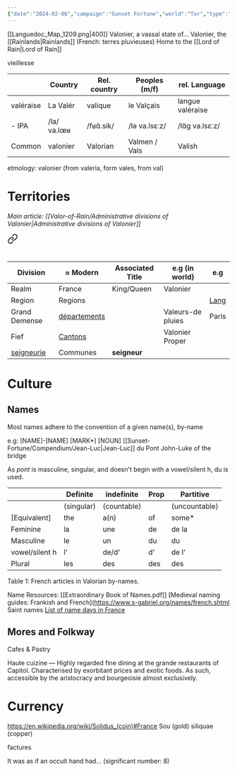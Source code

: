 ```yaml
---
{"date":"2024-02-06","campaign":"Sunset Fortune","world":"Tor","type":"location","tags":["location","sf","VoR","Valonier"],"icon":"FasLocationDot","dg-publish":true,"permalink":"/valor-of-rain/valonier/","dgPassFrontmatter":true,"created":"2024-02-06T17:51:08.996+10:30","updated":"2024-10-11T13:54:58.862+10:30"}
---
```


[[Languedoc_Map_1209.png|400]]
Valonier, a vassal state of...
Valonier, the [[Rainlands\|Rainlands]] (French: terres pluvieuses)
Home to the [[Lord of Rain\|Lord of Rain]]

vieillesse

|           | Country     | Rel. country | Peoples (m/f) | rel. Language    |
| --------- | ----------- | ------------ | ------------- | ---------------- |
| valéraise | La Valér    | valique      | le Valçais    | langue valéraise |
| - IPA     | /la/ va.lœʁ | /fʁɑ̃.sik/   | /lə va.lsɛːz/ | /lɑ̃ɡ va.lsɛːz/  |
| Common    | valonier    | Valorian     | Valmen / Vals | Valish           |
etmology: valonier (from valeria, form vales, from val)

# Territories 
*Main article: [[Valor-of-Rain/Administrative divisions of Valonier\|Administrative divisions of Valonier]]*

<div class="transclusion internal-embed is-loaded"><a class="markdown-embed-link" href="/valor-of-rain/administrative-divisions-of-valonier/#introduction" aria-label="Open link"><svg xmlns="http://www.w3.org/2000/svg" width="24" height="24" viewBox="0 0 24 24" fill="none" stroke="currentColor" stroke-width="2" stroke-linecap="round" stroke-linejoin="round" class="svg-icon lucide-link"><path d="M10 13a5 5 0 0 0 7.54.54l3-3a5 5 0 0 0-7.07-7.07l-1.72 1.71"></path><path d="M14 11a5 5 0 0 0-7.54-.54l-3 3a5 5 0 0 0 7.07 7.07l1.71-1.71"></path></svg></a><div class="markdown-embed">



# 
 
| Division                                                             | ≈ Modern                                                            | Associated Title | e.g (in world)    | e.g                                                      |
| -------------------------------------------------------------------- | ------------------------------------------------------------------- | ---------------- | ----------------- | -------------------------------------------------------- |
| Realm                                                                | France                                                              | King/Queen       | Valonier          |                                                          |
| Region                                                               | Regions                                                             |                  |                   | [Lang](https://en.wikipedia.org/wiki/County_of_Toulouse) |
| Grand Demense                                                        | [départements](https://en.wikipedia.org/wiki/Departments_of_France) |                  | Valeurs-de pluies | Paris                                                    |
| Fief                                                                 | [Cantons](https://en.wikipedia.org/wiki/Cantons_of_France)          |                  | Valonier Proper   |                                                          |
| [seigneurie](https://en.wikipedia.org/wiki/Manorialism#The_seigneur) | Communes                                                            | **seigneur**     |                   |                                                          |


</div></div>



# Culture
## Names
Most names adhere to the convention of a given name(s), by-name

e.g: \[NAME]-\[NAME] \[MARK*] \[NOUN]
	[[Sunset-Fortune/Compendium/Jean-Luc\|Jean-Luc]] du Pont
	John-Luke of the bridge

As *pont* is masculine, singular, and doesn't begin with a vowel/silent h, du is used.

|                | Definite   | indefinite  | Prop | Partitive     |
| -------------- | ---------- | ----------- | ---- | ------------- |
|                | (singular) | (countable) |      | (uncountable) |
| \[Equivalent]  | the        | a(n)        | of   | some*         |
| Feminine       | la         | une         | de   | de la         |
| Masculine      | le         | un          | du   | du            |
| vowel/silent h | l'         | de/d'       | d'   | de l'         |
| Plural         | les        | des         | des  | des           |
Table 1: French articles in Valorian by-names.

Name Resources:
[[Extraordinary Book of Names.pdf]]
[Medieval naming guides: Frankish and French](https://www.s-gabriel.org/names/french.shtml
Saint names [List of name days in France](https://en.wikipedia.org/wiki/List_of_name_days_in_France)

## Mores and Folkway
Cafes & Pastry

Haute cuizine — Highly regarded fine dining at the grande restaurants of Capitol.  Characterised by exorbitant prices and exotic foods.  As such, accessible by the aristocracy and bourgeoisie almost exclusively.
# Currency
https://en.wikipedia.org/wiki/Solidus_(coin)#France
Sou (gold)
siliquae (copper)

factures

It was as if an occult hand had... (significant number: 8)